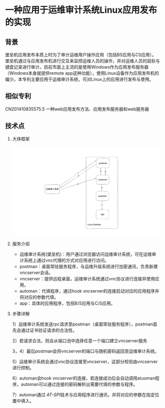 # 一种应用于运维审计系统Linux应用发布的实现

## 背景

堡垒机应用发布本质上时为了审计运维用户操作应用（包括BS应用与CS应用）。堡垒机通过与应用发布机进行交互来监控运维人员的操作，并对运维人员的鼠标与键盘记录进行审计。目前市面上主流的是使用Windows作为应用发布服务器（Windows本身就提供remote app这种功能），使用Linux设备作为应用发布机的偏少。本专利主要应用于运维审计系统，可对Linux上的应用进行发布与使用。

## 相似专利

CN201410835575.5 一种web应用发布方法、应用发布服务器和web服务器

## 技术点

1. 大体框架

   ![运维升级系统](./一种应用于运维审计系统Linux应用发布的实现/image.png)

2. 服务介绍
   - 运维审计系统(堡垒机)：用户通过浏览器访问运维审计系统，可在运维审计系统上通过vnc代理的方式对应用进行访问。
   - postman：桌面常驻服务程序，与运维升级系统进行加密通讯，负责新建vncserver会话。
   - vncserver：提供远程桌面，运维审计系统通过vnc协议进行连接并使用应用。
   - automan：代填程序，通过hook vncserver的连接启动对应的应用程序并将对应的参数代填。
   - app：具体的应用程序，包括B/S应用与C/S应用。

3. 步骤详解

   1）运维审计系统发送rpc请求至postman（桌面常驻服务程序），postman首先会通过证书验证请求的合法性。

   2）若请求合法，则会从端口池中选择任意一个端口建立vncserver服务

   3，4）最后postman会将vncserver的端口与随机密码返回至运维审计系统。

   5）运维审计系统会通过vnc协议连接至vncserver，这部分校验由vncserver进行控制。

   6）automan会hook vncserver的连接，若连接成功后会自动调用atuoman程序，automan可以通过连接的密码解析出需要代填的参数与程序。

   7）automan通过 *AT-SPI*技术与应用程序进行通讯，并将对应的参数在指定位置中填入。
